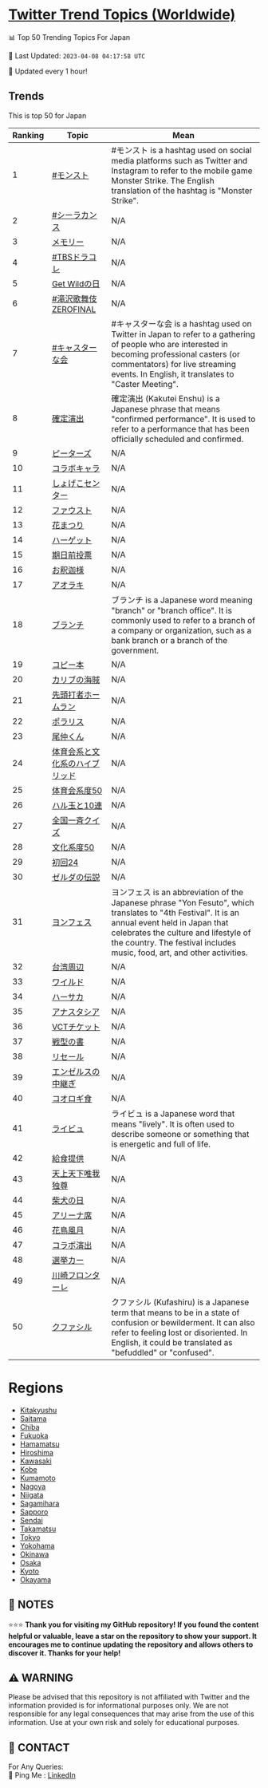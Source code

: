 [Twitter Trend Topics (Worldwide)](https://github.com/ErcinDedeoglu/Twitter-Trend-Topics)
==========


📊 Top 50 Trending Topics For Japan

📆 Last Updated: `2023-04-08 04:17:58 UTC`

🔧 Updated every 1 hour!


## Trends

This is top 50 for Japan

| Ranking | Topic | Mean |
| ------- | ------------ | ------------ |
| 1 | [#モンスト](http://twitter.com/search?q=%23%e3%83%a2%e3%83%b3%e3%82%b9%e3%83%88) | #モンスト is a hashtag used on social media platforms such as Twitter and Instagram to refer to the mobile game Monster Strike. The English translation of the hashtag is "Monster Strike". |
| 2 | [#シーラカンス](http://twitter.com/search?q=%23%e3%82%b7%e3%83%bc%e3%83%a9%e3%82%ab%e3%83%b3%e3%82%b9) | N/A |
| 3 | [メモリー](http://twitter.com/search?q=%e3%83%a1%e3%83%a2%e3%83%aa%e3%83%bc) | N/A |
| 4 | [#TBSドラコレ](http://twitter.com/search?q=%23TBS%e3%83%89%e3%83%a9%e3%82%b3%e3%83%ac) | N/A |
| 5 | [Get Wildの日](http://twitter.com/search?q=Get+Wild%e3%81%ae%e6%97%a5) | N/A |
| 6 | [#滝沢歌舞伎ZEROFINAL](http://twitter.com/search?q=%23%e6%bb%9d%e6%b2%a2%e6%ad%8c%e8%88%9e%e4%bc%8eZEROFINAL) | N/A |
| 7 | [#キャスターな会](http://twitter.com/search?q=%23%e3%82%ad%e3%83%a3%e3%82%b9%e3%82%bf%e3%83%bc%e3%81%aa%e4%bc%9a) | #キャスターな会 is a hashtag used on Twitter in Japan to refer to a gathering of people who are interested in becoming professional casters (or commentators) for live streaming events. In English, it translates to "Caster Meeting". |
| 8 | [確定演出](http://twitter.com/search?q=%e7%a2%ba%e5%ae%9a%e6%bc%94%e5%87%ba) | 確定演出 (Kakutei Enshu) is a Japanese phrase that means "confirmed performance". It is used to refer to a performance that has been officially scheduled and confirmed. |
| 9 | [ピーターズ](http://twitter.com/search?q=%e3%83%94%e3%83%bc%e3%82%bf%e3%83%bc%e3%82%ba) | N/A |
| 10 | [コラボキャラ](http://twitter.com/search?q=%e3%82%b3%e3%83%a9%e3%83%9c%e3%82%ad%e3%83%a3%e3%83%a9) | N/A |
| 11 | [しょげこセンター](http://twitter.com/search?q=%e3%81%97%e3%82%87%e3%81%92%e3%81%93%e3%82%bb%e3%83%b3%e3%82%bf%e3%83%bc) | N/A |
| 12 | [ファウスト](http://twitter.com/search?q=%e3%83%95%e3%82%a1%e3%82%a6%e3%82%b9%e3%83%88) | N/A |
| 13 | [花まつり](http://twitter.com/search?q=%e8%8a%b1%e3%81%be%e3%81%a4%e3%82%8a) | N/A |
| 14 | [ハーゲット](http://twitter.com/search?q=%e3%83%8f%e3%83%bc%e3%82%b2%e3%83%83%e3%83%88) | N/A |
| 15 | [期日前投票](http://twitter.com/search?q=%e6%9c%9f%e6%97%a5%e5%89%8d%e6%8a%95%e7%a5%a8) | N/A |
| 16 | [お釈迦様](http://twitter.com/search?q=%e3%81%8a%e9%87%88%e8%bf%a6%e6%a7%98) | N/A |
| 17 | [アオラキ](http://twitter.com/search?q=%e3%82%a2%e3%82%aa%e3%83%a9%e3%82%ad) | N/A |
| 18 | [ブランチ](http://twitter.com/search?q=%e3%83%96%e3%83%a9%e3%83%b3%e3%83%81) | ブランチ is a Japanese word meaning "branch" or "branch office". It is commonly used to refer to a branch of a company or organization, such as a bank branch or a branch of the government. |
| 19 | [コピー本](http://twitter.com/search?q=%e3%82%b3%e3%83%94%e3%83%bc%e6%9c%ac) | N/A |
| 20 | [カリブの海賊](http://twitter.com/search?q=%e3%82%ab%e3%83%aa%e3%83%96%e3%81%ae%e6%b5%b7%e8%b3%8a) | N/A |
| 21 | [先頭打者ホームラン](http://twitter.com/search?q=%e5%85%88%e9%a0%ad%e6%89%93%e8%80%85%e3%83%9b%e3%83%bc%e3%83%a0%e3%83%a9%e3%83%b3) | N/A |
| 22 | [ポラリス](http://twitter.com/search?q=%e3%83%9d%e3%83%a9%e3%83%aa%e3%82%b9) | N/A |
| 23 | [尾仲くん](http://twitter.com/search?q=%e5%b0%be%e4%bb%b2%e3%81%8f%e3%82%93) | N/A |
| 24 | [体育会系と文化系のハイブリッド](http://twitter.com/search?q=%e4%bd%93%e8%82%b2%e4%bc%9a%e7%b3%bb%e3%81%a8%e6%96%87%e5%8c%96%e7%b3%bb%e3%81%ae%e3%83%8f%e3%82%a4%e3%83%96%e3%83%aa%e3%83%83%e3%83%89) | N/A |
| 25 | [体育会系度50](http://twitter.com/search?q=%e4%bd%93%e8%82%b2%e4%bc%9a%e7%b3%bb%e5%ba%a650) | N/A |
| 26 | [ハル玉と10連](http://twitter.com/search?q=%e3%83%8f%e3%83%ab%e7%8e%89%e3%81%a810%e9%80%a3) | N/A |
| 27 | [全国一斉クイズ](http://twitter.com/search?q=%e5%85%a8%e5%9b%bd%e4%b8%80%e6%96%89%e3%82%af%e3%82%a4%e3%82%ba) | N/A |
| 28 | [文化系度50](http://twitter.com/search?q=%e6%96%87%e5%8c%96%e7%b3%bb%e5%ba%a650) | N/A |
| 29 | [初回24](http://twitter.com/search?q=%e5%88%9d%e5%9b%9e24) | N/A |
| 30 | [ゼルダの伝説](http://twitter.com/search?q=%e3%82%bc%e3%83%ab%e3%83%80%e3%81%ae%e4%bc%9d%e8%aa%ac) | N/A |
| 31 | [ヨンフェス](http://twitter.com/search?q=%e3%83%a8%e3%83%b3%e3%83%95%e3%82%a7%e3%82%b9) | ヨンフェス is an abbreviation of the Japanese phrase "Yon Fesuto", which translates to "4th Festival". It is an annual event held in Japan that celebrates the culture and lifestyle of the country. The festival includes music, food, art, and other activities. |
| 32 | [台湾周辺](http://twitter.com/search?q=%e5%8f%b0%e6%b9%be%e5%91%a8%e8%be%ba) | N/A |
| 33 | [ワイルド](http://twitter.com/search?q=%e3%83%af%e3%82%a4%e3%83%ab%e3%83%89) | N/A |
| 34 | [ハーサカ](http://twitter.com/search?q=%e3%83%8f%e3%83%bc%e3%82%b5%e3%82%ab) | N/A |
| 35 | [アナスタシア](http://twitter.com/search?q=%e3%82%a2%e3%83%8a%e3%82%b9%e3%82%bf%e3%82%b7%e3%82%a2) | N/A |
| 36 | [VCTチケット](http://twitter.com/search?q=VCT%e3%83%81%e3%82%b1%e3%83%83%e3%83%88) | N/A |
| 37 | [戦型の書](http://twitter.com/search?q=%e6%88%a6%e5%9e%8b%e3%81%ae%e6%9b%b8) | N/A |
| 38 | [リセール](http://twitter.com/search?q=%e3%83%aa%e3%82%bb%e3%83%bc%e3%83%ab) | N/A |
| 39 | [エンゼルスの中継ぎ](http://twitter.com/search?q=%e3%82%a8%e3%83%b3%e3%82%bc%e3%83%ab%e3%82%b9%e3%81%ae%e4%b8%ad%e7%b6%99%e3%81%8e) | N/A |
| 40 | [コオロギ食](http://twitter.com/search?q=%e3%82%b3%e3%82%aa%e3%83%ad%e3%82%ae%e9%a3%9f) | N/A |
| 41 | [ライビュ](http://twitter.com/search?q=%e3%83%a9%e3%82%a4%e3%83%93%e3%83%a5) | ライビュ is a Japanese word that means "lively". It is often used to describe someone or something that is energetic and full of life. |
| 42 | [給食提供](http://twitter.com/search?q=%e7%b5%a6%e9%a3%9f%e6%8f%90%e4%be%9b) | N/A |
| 43 | [天上天下唯我独尊](http://twitter.com/search?q=%e5%a4%a9%e4%b8%8a%e5%a4%a9%e4%b8%8b%e5%94%af%e6%88%91%e7%8b%ac%e5%b0%8a) | N/A |
| 44 | [柴犬の日](http://twitter.com/search?q=%e6%9f%b4%e7%8a%ac%e3%81%ae%e6%97%a5) | N/A |
| 45 | [アリーナ席](http://twitter.com/search?q=%e3%82%a2%e3%83%aa%e3%83%bc%e3%83%8a%e5%b8%ad) | N/A |
| 46 | [花鳥風月](http://twitter.com/search?q=%e8%8a%b1%e9%b3%a5%e9%a2%a8%e6%9c%88) | N/A |
| 47 | [コラボ演出](http://twitter.com/search?q=%e3%82%b3%e3%83%a9%e3%83%9c%e6%bc%94%e5%87%ba) | N/A |
| 48 | [選挙カー](http://twitter.com/search?q=%e9%81%b8%e6%8c%99%e3%82%ab%e3%83%bc) | N/A |
| 49 | [川崎フロンターレ](http://twitter.com/search?q=%e5%b7%9d%e5%b4%8e%e3%83%95%e3%83%ad%e3%83%b3%e3%82%bf%e3%83%bc%e3%83%ac) | N/A |
| 50 | [クファシル](http://twitter.com/search?q=%e3%82%af%e3%83%95%e3%82%a1%e3%82%b7%e3%83%ab) | クファシル (Kufashiru) is a Japanese term that means to be in a state of confusion or bewilderment. It can also refer to feeling lost or disoriented. In English, it could be translated as "befuddled" or "confused". |



# Regions

* [Kitakyushu](</Japan/Kitakyushu.md>)
* [Saitama](</Japan/Saitama.md>)
* [Chiba](</Japan/Chiba.md>)
* [Fukuoka](</Japan/Fukuoka.md>)
* [Hamamatsu](</Japan/Hamamatsu.md>)
* [Hiroshima](</Japan/Hiroshima.md>)
* [Kawasaki](</Japan/Kawasaki.md>)
* [Kobe](</Japan/Kobe.md>)
* [Kumamoto](</Japan/Kumamoto.md>)
* [Nagoya](</Japan/Nagoya.md>)
* [Niigata](</Japan/Niigata.md>)
* [Sagamihara](</Japan/Sagamihara.md>)
* [Sapporo](</Japan/Sapporo.md>)
* [Sendai](</Japan/Sendai.md>)
* [Takamatsu](</Japan/Takamatsu.md>)
* [Tokyo](</Japan/Tokyo.md>)
* [Yokohama](</Japan/Yokohama.md>)
* [Okinawa](</Japan/Okinawa.md>)
* [Osaka](</Japan/Osaka.md>)
* [Kyoto](</Japan/Kyoto.md>)
* [Okayama](</Japan/Okayama.md>)



## 📝 NOTES

⭐⭐⭐ **Thank you for visiting my GitHub repository! If you found the content helpful or valuable, leave a star on the repository to show your support. It encourages me to continue updating the repository and allows others to discover it. Thanks for your help!**


## ⚠️ WARNING

Please be advised that this repository is not affiliated with Twitter and the information provided is for informational purposes only. We are not responsible for any legal consequences that may arise from the use of this information. Use at your own risk and solely for educational purposes.


## 📨 CONTACT

 For Any Queries:  
            🏓 Ping Me : [LinkedIn](https://www.linkedin.com/in/ercindedeoglu/)
